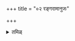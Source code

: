 +++
title = "०२ रङ्गरामानुजः"

+++
<details><summary>तमिळ्</summary>

சீமலங்கீடேன். வேசிக்ககூட

ஸ்ரீரங்கம் ஸ்ரீமதாண்டவன் (ஸ்ரீமுஷ்ணம்)

ஸ்ரீரங்கம் ஸ்ரீமதாண்டவன் ஸ்ரீமுகம்

<details>

अयिभोः अखण्डवैभवभवनभूतपण्डितप्रकाण्डमण्डल मण्डनायमानाः ! विदितचरोप्यं विषयः विषयानुगुणपक्षपातिनां अक्षीणगुणवतां समक्षे निक्षिप्यते सनातनधर्मप्रकर सदातन रक्षणार्थं इतरशिक्षणार्थं क्षणार्थञ्च ।

अपि च निकषा मदीयमनीषानिकषं प्राप्य निष्कर्षायसंप्रेषितश्श्रौतिकुलतिलकैः सदाचारसदाचार्यसेवाधिगतधिषणाविलासैः सदाचारनिरतैः सत्संप्रदायदिदर्शायिषुभिः बहुस्मृतिसमालोचन समासादितसमीचीन स्मृतिसंततिभिः आजानशुद्धैः जनताहिताऽऽहितचित्तैः श्रीदेशिकाचार्यवर्यैः प्रयोगप्रकारनिकरप्रतिपादकोऽयं ग्रन्थतल्लजः । 

> समुन्मेषितसुस्वरूपप्रयोगजातं अद्यानवद्ययाशैल्या निरूप्यते, निरुप्यते च प्राचीनमिदं समनन्तर समीचीनाङ्कुर प्ररोहणाय सर्वजनतावनाय च सर्वधर्मकर्म मर्मज्ञक्षेत्रज्ञ पवित्रमानसेषु

इत्येतदेवस्माकं समेषां सदामोदावहम् । 

मदीयमनीषानिकषं प्राप्य सदाचारसदाचार्यसेवासमधिसत्संप्रदायदिदर्शायिषुभिः -

प्रचिख्यापयिषुणामया तदीयसर्वप्रयोगसामञ्जस्यं, प्रतिपाद्यन्ते स्थालीपुलाकन्यायेनात्र द्वित्रविषयाः ।  कुत्रचिदुक्तं 

> धृत धौताचारवस्त्र

इति । तत्तदाचारानुगुणं वस्त्रं, अपि च धौतं, धृतञ्च येन सः इत्यादिरूपं निर्वाहसौकर्यं अनभ्युपगच्छद्भिः मान्यैरन्यैः कैश्चिद्दोषोऽस्मिन्नुदघोषि विमर्शकशीर्षभूषाभूतेर्ष्यया शललीशलाकयेव शैल्या च । अत्र कुत्र चित्

> अत्र शाकादिदानेन क्लेशिताः यूयमीदृशाः

इतिपाठस्स्मृत्यन्तर दृष्टत्वादादृतः ।

परिभाषाप्रकरणञ्चानितरसाधारणरीत्या न्यरूपि संदेह संदोह समुन्मूलनाय ।

सपिण्डीकरण प्रकरणस्थब्राह्मणवरणेपौराणिकी गाथा संगृहीता कर्मसाद्गुण्याय ।

अपि च तत्रैव पादप्रक्षालनप्रकरणं संशयविपर्यय विदूरतयानायासेन शोधितञ्च । इत्थमनेकविधाबाधिप्रयोगाः सूक्ष्मेक्षिकया संगृह्यसंयोजिताश्च ।

एतेषां प्रबन्धॄणां कृषिः इतोप्यधिकवैभवशालिनी एधतामितः परमपीति आशास्य

क्रियते

श्रीरङ्गनाथदिव्यमणिपादुकास्मृतिः

श्रीरङ्गरामानुजमुनिना.